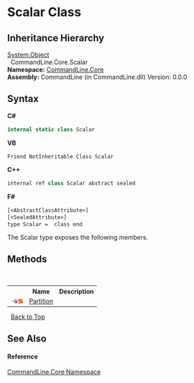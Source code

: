 # Scalar Class
 


## Inheritance Hierarchy
<a href="https://docs.microsoft.com/dotnet/api/system.object" target="_blank">System.Object</a><br />&nbsp;&nbsp;CommandLine.Core.Scalar<br />
**Namespace:**&nbsp;<a href="N_CommandLine_Core">CommandLine.Core</a><br />**Assembly:**&nbsp;CommandLine (in CommandLine.dll) Version: 0.0.0

## Syntax

**C#**<br />
``` C#
internal static class Scalar
```

**VB**<br />
``` VB
Friend NotInheritable Class Scalar
```

**C++**<br />
``` C++
internal ref class Scalar abstract sealed
```

**F#**<br />
``` F#
[<AbstractClassAttribute>]
[<SealedAttribute>]
type Scalar =  class end
```

The Scalar type exposes the following members.


## Methods
&nbsp;<table><tr><th></th><th>Name</th><th>Description</th></tr><tr><td>![Public method](media/pubmethod.gif "Public method")![Static member](media/static.gif "Static member")</td><td><a href="M_CommandLine_Core_Scalar_Partition">Partition</a></td><td /></tr></table>&nbsp;
<a href="#scalar-class">Back to Top</a>

## See Also


#### Reference
<a href="N_CommandLine_Core">CommandLine.Core Namespace</a><br />